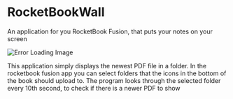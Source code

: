 # RocketBookWall
 An application for you RocketBook Fusion, that puts your notes on your screen
 
 ![Error Loading Image](https://fxjukg.db.files.1drv.com/y4mf34K5NXFq0R99BsYW4dTTwsZ_9ToN8CtQdCFkS2icsW4KNKiQwyHpKOzZpzZ2R8R8SjwNtihSf82RGB_XZo28346xFX-4q8j9WLJ7MV3efqWJXhUnAvBhyC9zvm9lkaUdfEyt7ySVf-3ZttRTk4MnYRT9ks3yAHjknO1r2vkrhLsytT9a8LNt5F4NiI0u813ZSGdym18-ZFUIWr8R3Dc4A?width=635&height=450&cropmode=none)

This application simply displays the newest PDF file in a folder. In the rocketbook fusion app you can select folders that the icons in the bottom of the book should upload to. The program looks through the selected folder every 10th second, to check if there is a newer PDF to show
